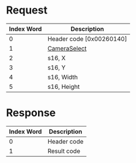 # Request

| Index Word | Description                                             |
|------------|---------------------------------------------------------|
| 0          | Header code \[0x00260140\]                              |
| 1          | [CameraSelect](Camera_Services#CameraSelect "wikilink") |
| 2          | s16, X                                                  |
| 3          | s16, Y                                                  |
| 4          | s16, Width                                              |
| 5          | s16, Height                                             |

# Response

| Index Word | Description |
|------------|-------------|
| 0          | Header code |
| 1          | Result code |
